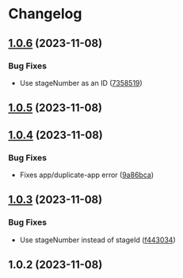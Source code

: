 # Changelog

## [1.0.6](https://github.com/houseoffellows/brackets-firestore-db/compare/1.0.5...1.0.6) (2023-11-08)


### Bug Fixes

* Use stageNumber as an ID ([7358519](https://github.com/houseoffellows/brackets-firestore-db/commit/735851947d1c070c1bbc67880dc4cd89977b6754))

## [1.0.5](https://github.com/houseoffellows/brackets-firestore-db/compare/1.0.4...1.0.5) (2023-11-08)

## [1.0.4](https://github.com/houseoffellows/brackets-firestore-db/compare/1.0.3...1.0.4) (2023-11-08)


### Bug Fixes

* Fixes app/duplicate-app error ([9a86bca](https://github.com/houseoffellows/brackets-firestore-db/commit/9a86bca9e184550f54668f9d8a40b296e85f7a77))

## [1.0.3](https://github.com/houseoffellows/brackets-firestore-db/compare/1.0.2...1.0.3) (2023-11-08)


### Bug Fixes

* Use stageNumber instead of stageId ([f443034](https://github.com/houseoffellows/brackets-firestore-db/commit/f443034b25b50815310a801311c0f042b938c6dc))

## 1.0.2 (2023-11-08)